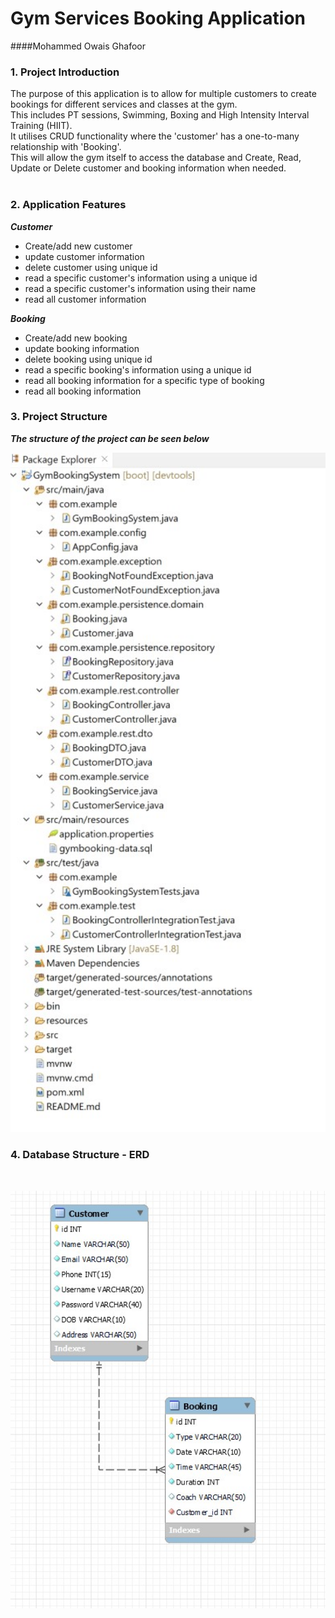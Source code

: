 # Gym Services Booking Application
####Mohammed Owais Ghafoor

### 1. Project Introduction

The purpose of this application is to allow for multiple customers to create bookings for different services and classes at the gym.<br>
This includes PT sessions, Swimming, Boxing and High Intensity Interval Training (HIIT).<br>
It utilises CRUD functionality where the 'customer' has a one-to-many relationship with 'Booking'.<br>
This will allow the gym itself to access the database and Create, Read, Update or Delete customer and booking information when needed.<br>
<br>

### 2. Application Features

***Customer***

* Create/add new customer <br>
* update customer information <br>
* delete customer using unique id <br>
* read a specific customer's information using a unique id <br>
* read a specific customer's information using their name <br>
* read all customer information <br>

***Booking***

* Create/add new booking <br>
* update booking information <br>
* delete booking using unique id <br>
* read a specific booking's information using a unique id <br>
* read all booking information for a specific type of booking <br>
* read all booking information <br>

### 3. Project Structure

***The structure of the project can be seen below***
<br>
<p align="center">
<img width="650" src=imgs/Project-Structure.jpg>
</p>

### 4. Database Structure - ERD

<br>
<p align="center">
<img width="650" src=imgs/Database-Diagram.jpg>
</p>
